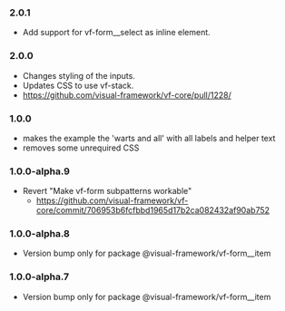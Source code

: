 ### 2.0.1

* Add support for vf-form__select as inline element.

### 2.0.0

* Changes styling of the inputs.
* Updates CSS to use vf-stack.
* https://github.com/visual-framework/vf-core/pull/1228/

### 1.0.0

* makes the example the 'warts and all' with all labels and helper text
* removes some unrequired CSS

### 1.0.0-alpha.9

* Revert "Make vf-form subpatterns workable"
  * https://github.com/visual-framework/vf-core/commit/706953b6fcfbbd1965d17b2ca082432af90ab752

### 1.0.0-alpha.8

* Version bump only for package @visual-framework/vf-form__item

### 1.0.0-alpha.7

* Version bump only for package @visual-framework/vf-form__item
